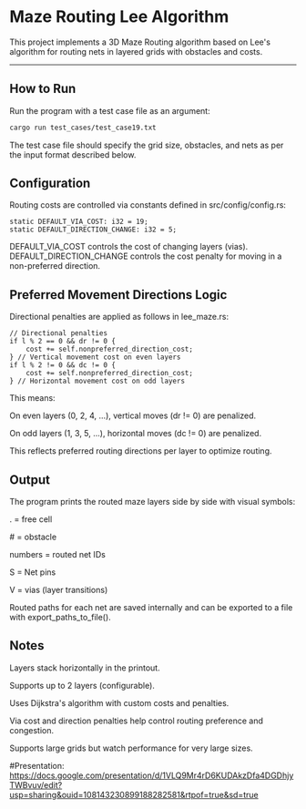 # Maze Routing Lee Algorithm

This project implements a 3D Maze Routing algorithm based on Lee's algorithm for routing nets in layered grids with obstacles and costs.

---

## How to Run

Run the program with a test case file as an argument:

```bash
cargo run test_cases/test_case19.txt
```
The test case file should specify the grid size, obstacles, and nets as per the input format described below.

## Configuration
Routing costs are controlled via constants defined in src/config/config.rs:
```
static DEFAULT_VIA_COST: i32 = 19;
static DEFAULT_DIRECTION_CHANGE: i32 = 5;
```
DEFAULT_VIA_COST controls the cost of changing layers (vias).
DEFAULT_DIRECTION_CHANGE controls the cost penalty for moving in a non-preferred direction.

## Preferred Movement Directions Logic
Directional penalties are applied as follows in lee_maze.rs:

```
// Directional penalties
if l % 2 == 0 && dr != 0 {
    cost += self.nonpreferred_direction_cost;
} // Vertical movement cost on even layers
if l % 2 != 0 && dc != 0 {
    cost += self.nonpreferred_direction_cost;
} // Horizontal movement cost on odd layers
```
This means:

On even layers (0, 2, 4, ...), vertical moves (dr != 0) are penalized.

On odd layers (1, 3, 5, ...), horizontal moves (dc != 0) are penalized.

This reflects preferred routing directions per layer to optimize routing.

## Output
The program prints the routed maze layers side by side with visual symbols:

. = free cell

\# = obstacle

numbers = routed net IDs

S = Net pins

V = vias (layer transitions)

Routed paths for each net are saved internally and can be exported to a file with export_paths_to_file().

## Notes
Layers stack horizontally in the printout.

Supports up to 2 layers (configurable).

Uses Dijkstra's algorithm with custom costs and penalties.

Via cost and direction penalties help control routing preference and congestion.

Supports large grids but watch performance for very large sizes.


#Presentation: 
https://docs.google.com/presentation/d/1VLQ9Mr4rD6KUDAkzDfa4DGDhjyTWBvuv/edit?usp=sharing&ouid=108143230899188282581&rtpof=true&sd=true

